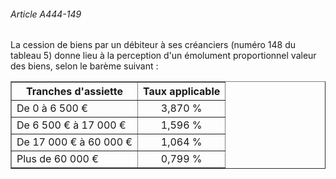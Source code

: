 ###### Article A444-149

La cession de biens par un débiteur à ses créanciers (numéro 148 du tableau 5) donne lieu à la perception d'un émolument proportionnel valeur des biens, selon le barème suivant :

<table border="1"><tbody>
 <tr>
  <th>Tranches d'assiette</th>
  <th>Taux applicable</th>
 </tr>
 <tr>
  <td>De 0 à 6 500 €</td>
  <td align="center">3,870 %</td>
 </tr>
 <tr>
  <td>De 6 500 € à 17 000 €</td>
  <td align="center">1,596 %</td>
 </tr>
 <tr>
  <td>De 17 000 € à 60 000 €</td>
  <td align="center">1,064 %</td>
 </tr>
 <tr>
  <td>Plus de 60 000 €</td>
  <td align="center">0,799 %</td>
 </tr>
</tbody></table>

